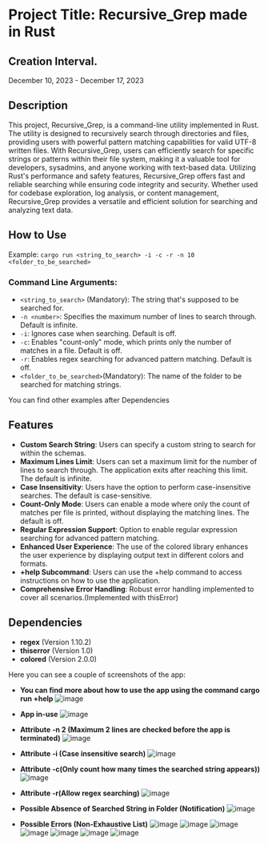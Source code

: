 # Project Title: Recursive_Grep made in Rust

## Creation Interval.
December 10, 2023 - December 17, 2023

## Description
This project, Recursive_Grep, is a command-line utility implemented in Rust. The utility is designed to recursively search through directories and files, providing users with powerful pattern matching capabilities for valid UTF-8 written files.
With Recursive_Grep, users can efficiently search for specific strings or patterns within their file system, making it a valuable tool for developers, sysadmins, and anyone working with text-based data.
Utilizing Rust's performance and safety features, Recursive_Grep offers fast and reliable searching while ensuring code integrity and security.
Whether used for codebase exploration, log analysis, or content management, Recursive_Grep provides a versatile and efficient solution for searching and analyzing text data.

## How to Use

Example: `cargo run <string_to_search> -i -c -r -n 10 <folder_to_be_searched>`

### Command Line Arguments:

- `<string_to_search>` (Mandatory): The string that's supposed to be searched for.
- `-n <number>`: Specifies the maximum number of lines to search through. Default is infinite.
- `-i`: Ignores case when searching. Default is off.
- `-c`: Enables "count-only" mode, which prints only the number of matches in a file. Default is off.
- `-r`: Enables regex searching for advanced pattern matching. Default is off.
- `<folder_to_be_searched>`(Mandatory): The name of the folder to be searched for matching strings.

You can find other examples after Dependencies

## Features

- **Custom Search String**: Users can specify a custom string to search for within the schemas.
- **Maximum Lines Limit**: Users can set a maximum limit for the number of lines to search through. The application exits after reaching this limit. The default is infinite.
- **Case Insensitivity**: Users have the option to perform case-insensitive searches. The default is case-sensitive.
- **Count-Only Mode**: Users can enable a mode where only the count of matches per file is printed, without displaying the matching lines. The default is off.
- **Regular Expression Support**: Option to enable regular expression searching for advanced pattern matching.
- **Enhanced User Experience**: The use of the colored library enhances the user experience by displaying output text in different colors and formats.
- **+help Subcommand**: Users can use the +help command to access instructions on how to use the application.
- **Comprehensive Error Handling**: Robust error handling implemented to cover all scenarios.(Implemented with thisError)

## Dependencies

- **regex** (Version 1.10.2)
- **thiserror** (Version 1.0)
- **colored** (Version 2.0.0)

Here you can see a couple of screenshots of the app:


- **You can find more about how to use the app using the command cargo run +help**
![image](https://github.com/AlexandruRoscaPOO/Recursive_Grep/assets/113398639/6ebf7d92-4555-4d66-bb6c-1f4536bef216)

- **App in-use**
![image](https://github.com/AlexandruRoscaPOO/Recursive_Grep/assets/113398639/779850c0-d0ef-4b03-a8c2-aa816d21b26a)
- **Attribute -n 2 (Maximum 2 lines are checked before the app is terminated)**
![image](https://github.com/AlexandruRoscaPOO/Recursive_Grep/assets/113398639/6e5439a7-ccc6-40c2-a7d3-5c8a212cac90)
- **Attribute -i (Case insensitive search)**
![image](https://github.com/AlexandruRoscaPOO/Recursive_Grep/assets/113398639/5f538bdd-552d-4d9d-b90b-6a25a64142b9)
- **Attribute -c(Only count how many times the searched string appears))**
![image](https://github.com/AlexandruRoscaPOO/Recursive_Grep/assets/113398639/d6a08f0b-225f-4fcd-83fe-7c4a01aa41db)
- **Attribute -r(Allow regex searching)**
![image](https://github.com/AlexandruRoscaPOO/Recursive_Grep/assets/113398639/0976f439-2bba-45b9-b8f3-4be672588366)
- **Possible Absence of Searched String in Folder (Notification)**
![image](https://github.com/AlexandruRoscaPOO/Recursive_Grep/assets/113398639/a4bdfe64-587c-4a60-ae8b-43ad327a140e)
- **Possible Errors (Non-Exhaustive List)**
![image](https://github.com/AlexandruRoscaPOO/Recursive_Grep/assets/113398639/e2fd2d9b-f1e1-44ba-95d2-09f2d1043132)
![image](https://github.com/AlexandruRoscaPOO/Recursive_Grep/assets/113398639/388a6987-fd91-47ab-8614-b2b87a804c40)
![image](https://github.com/AlexandruRoscaPOO/Recursive_Grep/assets/113398639/f5bcb1aa-5d2b-4205-b469-02e5257135f6)
![image](https://github.com/AlexandruRoscaPOO/Recursive_Grep/assets/113398639/a4ca2658-de51-4ecd-a9ff-0fc2bfc50973)
![image](https://github.com/AlexandruRoscaPOO/Recursive_Grep/assets/113398639/6586a706-6225-4ac6-b4cb-74a19771c974)
![image](https://github.com/AlexandruRoscaPOO/Recursive_Grep/assets/113398639/a8813cec-ca4b-4687-bb7a-497ece6d6bcb)
![image](https://github.com/AlexandruRoscaPOO/Recursive_Grep/assets/113398639/9debd02d-2f58-4aef-bdba-af6a1d8353f7)




